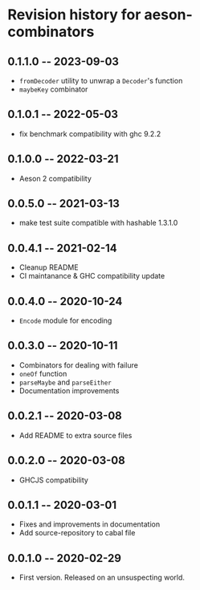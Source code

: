 # Revision history for aeson-combinators

## 0.1.1.0 -- 2023-09-03
* `fromDecoder` utility to unwrap a `Decoder`'s function
* `maybeKey` combinator

## 0.1.0.1 -- 2022-05-03
* fix benchmark compatibility with ghc 9.2.2

## 0.1.0.0 -- 2022-03-21
* Aeson 2 compatibility

## 0.0.5.0 -- 2021-03-13
* make test suite compatible with hashable 1.3.1.0

## 0.0.4.1 -- 2021-02-14
* Cleanup README
* CI maintanance & GHC compatibility update

## 0.0.4.0 -- 2020-10-24
* `Encode` module for encoding

## 0.0.3.0 -- 2020-10-11
* Combinators for dealing with failure
* `oneOf` function
* `parseMaybe` and `parseEither`
* Documentation improvements

## 0.0.2.1 -- 2020-03-08
* Add README to extra source files

## 0.0.2.0 -- 2020-03-08
* GHCJS compatibility

## 0.0.1.1 -- 2020-03-01
* Fixes and improvements in documentation
* Add source-repository to cabal file

## 0.0.1.0 -- 2020-02-29
* First version. Released on an unsuspecting world.
